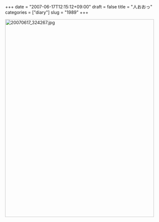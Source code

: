 +++
date = "2007-06-17T12:15:12+09:00"
draft = false
title = "人おおっ"
categories = ["diary"]
slug = "1989"
+++

<img src="http://ieiriblog.img.jugem.jp/20070617_324267.jpg" class="pict" width="480" height="640" alt="20070617_324267.jpg" />
